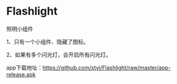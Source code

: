 # Flashlight

照明小组件

1、只有一个小组件、隐藏了图标。

2、如果有多个闪光灯，会开启所有闪光灯。

app下载地址：https://github.com/xtvj/Flashlight/raw/master/app-release.apk
